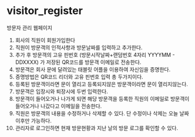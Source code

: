 # visitor_register

방문자 관리 웹페이지

1. 회사의 직원이 회원가입한다
2. 직원이 방문객의 인적사항과 방문날짜를 입력하고 추가한다.
3. 추가 후 방문객의 고유 핀번호 (방문시작날짜+랜덤번호 4자리 YYYYMM - DDXXXX) 가 저장된 QR코드를 방문객 이메일로 전송한다.
4. 방문객은 회사 문에 달려있는 태블릿 어플을 이용하여 자신임을 증명한다.
5. 증명방법은 QR코드 리더와 고유 핀번호 입력 총 두가지이다.
6. 등록된 방문객이라면 문이 열리고 등록되지않은 방문객이라면 문이 열리지않는다.
7. 방문객은 입장시와 퇴장시에 두번 입력한다. 
8. 방문객이 들어오거나 나가게 되면 해당 방문객을 등록한 직원의 이메일로 방문객이 들어오거나 나갔다고 이메일을 전송한다.
9. 직원은 방문객의 내용을 수정하거나 삭제할 수 있다. 단 수정이나 삭제는 오늘 날짜 이후만 가능하다.
10. 관리자로 로그인하면 현재 방문현황과 지난 날의 방문 로그를 확인할 수 있다.